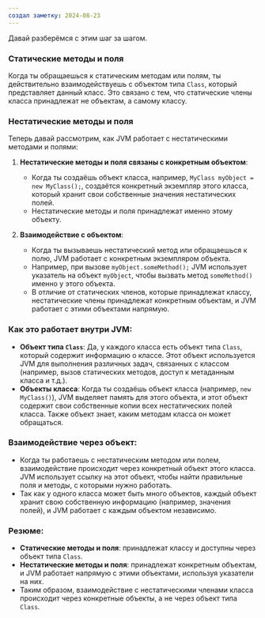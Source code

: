 ```yaml
---
создал заметку: 2024-08-23
---
```

Давай разберёмся с этим шаг за шагом.

### Статические методы и поля
Когда ты обращаешься к статическим методам или полям, ты действительно взаимодействуешь с объектом типа `Class`, который представляет данный класс. Это связано с тем, что статические члены класса принадлежат не объектам, а самому классу.

### Нестатические методы и поля
Теперь давай рассмотрим, как JVM работает с нестатическими методами и полями:

1. **Нестатические методы и поля связаны с конкретным объектом**:
   - Когда ты создаёшь объект класса, например, `MyClass myObject = new MyClass();`, создаётся конкретный экземпляр этого класса, который хранит свои собственные значения нестатических полей.
   - Нестатические методы и поля принадлежат именно этому объекту.

2. **Взаимодействие с объектом**:
   - Когда ты вызываешь нестатический метод или обращаешься к полю, JVM работает с конкретным экземпляром объекта.
   - Например, при вызове `myObject.someMethod();` JVM использует указатель на объект `myObject`, чтобы вызвать метод `someMethod()` именно у этого объекта.
   - В отличие от статических членов, которые принадлежат классу, нестатические члены принадлежат конкретным объектам, и JVM работает с этими объектами напрямую.

### Как это работает внутри JVM:
- **Объект типа `Class`**: Да, у каждого класса есть объект типа `Class`, который содержит информацию о классе. Этот объект используется JVM для выполнения различных задач, связанных с классом (например, вызов статических методов, доступ к метаданным класса и т.д.).
- **Объекты класса**: Когда ты создаёшь объект класса (например, `new MyClass()`), JVM выделяет память для этого объекта, и этот объект содержит свои собственные копии всех нестатических полей класса. Также объект знает, каким методам класса он может обращаться.

### Взаимодействие через объект:
- Когда ты работаешь с нестатическим методом или полем, взаимодействие происходит через конкретный объект этого класса. JVM использует ссылку на этот объект, чтобы найти правильные поля и методы, с которыми нужно работать.
- Так как у одного класса может быть много объектов, каждый объект хранит свою собственную информацию (например, значения полей), и JVM работает с каждым объектом независимо.

### Резюме:
- **Статические методы и поля**: принадлежат классу и доступны через объект типа `Class`.
- **Нестатические методы и поля**: принадлежат конкретным объектам, и JVM работает напрямую с этими объектами, используя указатели на них.
- Таким образом, взаимодействие с нестатическими членами класса происходит через конкретные объекты, а не через объект типа `Class`.
